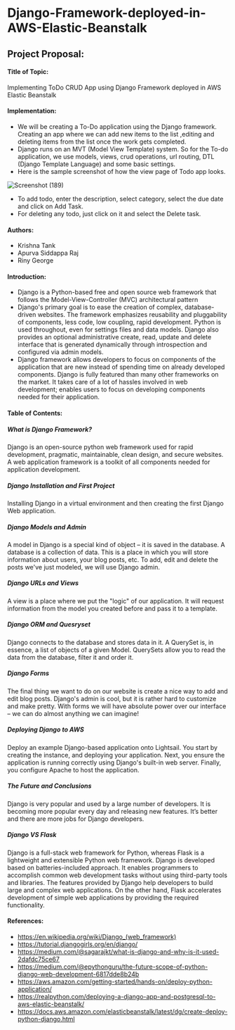 # Django-Framework-deployed-in-AWS-Elastic-Beanstalk

## Project Proposal:

#### Title of Topic: 
Implementing ToDo CRUD App using Django Framework deployed in AWS Elastic Beanstalk 

#### Implementation:
- We will be creating a To-Do application using the Django framework. Creating an app where we can add new items to the list ,editing and deleting items from the list once the work gets completed.
- Django runs on an MVT (Model View Template) system. So for the To-do application, we use models, views, crud operations, url routing, DTL (Django Template Language) and some basic settings.
- Here is the sample screenshot of how the view page of Todo app looks. 

![Screenshot (189)](https://user-images.githubusercontent.com/54612462/95407487-ffef6c00-08d1-11eb-8ca5-bed39be35a9f.png)




- To add todo, enter the description, select category, select the due date and click on Add Task.
- For deleting any todo, just click on it and select the Delete task.

#### Authors:
- Krishna Tank 
- Apurva Siddappa Raj
- Riny George

#### Introduction:
- Django is a Python-based free and open source web framework that follows the Model-View-Controller (MVC) architectural pattern
- Django's primary goal is to ease the creation of complex, database-driven websites. The framework emphasizes reusability and pluggability of components, less code, low coupling, rapid development. Python is used throughout, even for settings files and data models. Django also provides an optional administrative create, read, update and delete interface that is generated dynamically through introspection and configured via admin models.
- Django framework allows developers to focus on components of the application that are new instead of spending time on already developed components. Django is fully featured than many other frameworks on the market. It takes care of a lot of hassles involved in web development; enables users to focus on developing components needed for their application.

#### Table of Contents:
##### What is Django Framework?
Django is an open-source python web framework used for rapid development, pragmatic, maintainable, clean design, and secure websites. A web application framework is a toolkit of all components needed for application development.
##### Django Installation and First Project
Installing Django in a virtual environment and then creating the first Django Web application.
##### Django Models and Admin
A model in Django is a special kind of object – it is saved in the database. A database is a collection of data. This is a place in which you will store information about users, your blog posts, etc. To add, edit and delete the posts we've just modeled, we will use Django admin.
##### Django URLs and Views
A view is a place where we put the "logic" of our application. It will request information from the model you created before and pass it to a template.
##### Django ORM and Quesryset 
Django connects to the database and stores data in it. A QuerySet is, in essence, a list of objects of a given Model. QuerySets allow you to read the data from the database, filter it and order it.
##### Django Forms
The final thing we want to do on our website is create a nice way to add and edit blog posts. Django's admin is cool, but it is rather hard to customize and make pretty. With forms we will have absolute power over our interface – we can do almost anything we can imagine!
##### Deploying Django to AWS
Deploy an example Django-based application onto Lightsail. You start by creating the instance, and deploying your application. Next, you ensure the application is running correctly using Django's built-in web server. Finally, you configure Apache to host the application.
##### The Future and Conclusions
Django is very popular and used by a large number of developers. It is becoming more popular every day and releasing new features. It’s better and there are more jobs for Django developers.
##### Django VS Flask
Django is a full-stack web framework for Python, whereas Flask is a lightweight and extensible Python web framework. Django is developed based on batteries-included approach. It enables programmers to accomplish common web development tasks without using third-party tools and libraries. The features provided by Django help developers to build large and complex web applications. On the other hand, Flask accelerates development of simple web applications by providing the required functionality. 

#### References: 
- https://en.wikipedia.org/wiki/Django_(web_framework)
- https://tutorial.djangogirls.org/en/django/ 
- https://medium.com/@sagarajkt/what-is-django-and-why-is-it-used-2dafdc75ce67 
- https://medium.com/@epythonguru/the-future-scope-of-python-django-web-development-6817dde8b24b 
- https://aws.amazon.com/getting-started/hands-on/deploy-python-application/
- https://realpython.com/deploying-a-django-app-and-postgresql-to-aws-elastic-beanstalk/
- https://docs.aws.amazon.com/elasticbeanstalk/latest/dg/create-deploy-python-django.html



